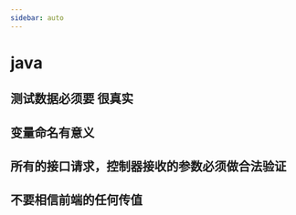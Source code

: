 ```yaml
---
sidebar: auto
---
```


# java

## 测试数据必须要 很真实

## 变量命名有意义

## 所有的接口请求，控制器接收的参数必须做合法验证

## 不要相信前端的任何传值
